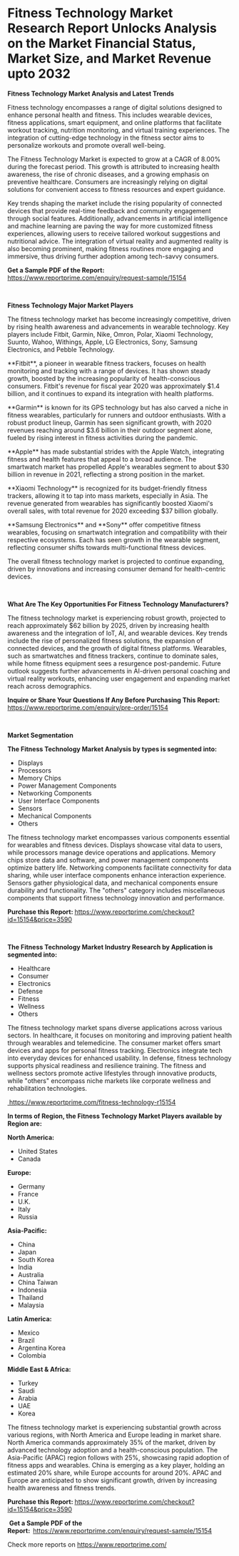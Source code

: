 <p><h1>Fitness Technology Market Research Report Unlocks Analysis on the Market Financial Status, Market Size, and Market Revenue upto 2032</h1></p><p><strong>Fitness Technology Market Analysis and Latest Trends</strong></p>
<p><p>Fitness technology encompasses a range of digital solutions designed to enhance personal health and fitness. This includes wearable devices, fitness applications, smart equipment, and online platforms that facilitate workout tracking, nutrition monitoring, and virtual training experiences. The integration of cutting-edge technology in the fitness sector aims to personalize workouts and promote overall well-being.</p><p>The Fitness Technology Market is expected to grow at a CAGR of 8.00% during the forecast period. This growth is attributed to increasing health awareness, the rise of chronic diseases, and a growing emphasis on preventive healthcare. Consumers are increasingly relying on digital solutions for convenient access to fitness resources and expert guidance. </p><p>Key trends shaping the market include the rising popularity of connected devices that provide real-time feedback and community engagement through social features. Additionally, advancements in artificial intelligence and machine learning are paving the way for more customized fitness experiences, allowing users to receive tailored workout suggestions and nutritional advice. The integration of virtual reality and augmented reality is also becoming prominent, making fitness routines more engaging and immersive, thus driving further adoption among tech-savvy consumers.</p></p>
<p><strong>Get a Sample PDF of the Report:&nbsp;</strong> <a href="https://www.reportprime.com/enquiry/request-sample/15154?utm_campaign=3122&utm_medium=2&utm_source=Github&utm_content=ia&utm_term=20032025&utm_id=fitness-technology">https://www.reportprime.com/enquiry/request-sample/15154</a></p>
<p>&nbsp;</p>
<p><strong>Fitness Technology Major Market Players</strong></p>
<p><p>The fitness technology market has become increasingly competitive, driven by rising health awareness and advancements in wearable technology. Key players include Fitbit, Garmin, Nike, Omron, Polar, Xiaomi Technology, Suunto, Wahoo, Withings, Apple, LG Electronics, Sony, Samsung Electronics, and Pebble Technology.</p><p>**Fitbit**, a pioneer in wearable fitness trackers, focuses on health monitoring and tracking with a range of devices. It has shown steady growth, boosted by the increasing popularity of health-conscious consumers. Fitbit's revenue for fiscal year 2020 was approximately $1.4 billion, and it continues to expand its integration with health platforms.</p><p>**Garmin** is known for its GPS technology but has also carved a niche in fitness wearables, particularly for runners and outdoor enthusiasts. With a robust product lineup, Garmin has seen significant growth, with 2020 revenues reaching around $3.6 billion in their outdoor segment alone, fueled by rising interest in fitness activities during the pandemic.</p><p>**Apple** has made substantial strides with the Apple Watch, integrating fitness and health features that appeal to a broad audience. The smartwatch market has propelled Apple's wearables segment to about $30 billion in revenue in 2021, reflecting a strong position in the market.</p><p>**Xiaomi Technology** is recognized for its budget-friendly fitness trackers, allowing it to tap into mass markets, especially in Asia. The revenue generated from wearables has significantly boosted Xiaomi's overall sales, with total revenue for 2020 exceeding $37 billion globally.</p><p>**Samsung Electronics** and **Sony** offer competitive fitness wearables, focusing on smartwatch integration and compatibility with their respective ecosystems. Each has seen growth in the wearable segment, reflecting consumer shifts towards multi-functional fitness devices.</p><p>The overall fitness technology market is projected to continue expanding, driven by innovations and increasing consumer demand for health-centric devices.</p></p>
<p>&nbsp;</p>
<p><strong>What Are The Key Opportunities For Fitness Technology Manufacturers?</strong></p>
<p><p>The fitness technology market is experiencing robust growth, projected to reach approximately $62 billion by 2025, driven by increasing health awareness and the integration of IoT, AI, and wearable devices. Key trends include the rise of personalized fitness solutions, the expansion of connected devices, and the growth of digital fitness platforms. Wearables, such as smartwatches and fitness trackers, continue to dominate sales, while home fitness equipment sees a resurgence post-pandemic. Future outlook suggests further advancements in AI-driven personal coaching and virtual reality workouts, enhancing user engagement and expanding market reach across demographics.</p></p>
<p><strong>Inquire or Share Your Questions If Any Before Purchasing This Report:</strong> <a href="https://www.reportprime.com/enquiry/pre-order/15154?utm_campaign=3122&utm_medium=2&utm_source=Github&utm_content=ia&utm_term=20032025&utm_id=fitness-technology">https://www.reportprime.com/enquiry/pre-order/15154</a></p>
<p>&nbsp;</p>
<p><strong>Market Segmentation</strong></p>
<p><strong>The Fitness Technology Market Analysis by types is segmented into:</strong></p>
<p><ul><li>Displays</li><li>Processors</li><li>Memory Chips</li><li>Power Management Components</li><li>Networking Components</li><li>User Interface Components</li><li>Sensors</li><li>Mechanical Components</li><li>Others</li></ul></p>
<p><p>The fitness technology market encompasses various components essential for wearables and fitness devices. Displays showcase vital data to users, while processors manage device operations and applications. Memory chips store data and software, and power management components optimize battery life. Networking components facilitate connectivity for data sharing, while user interface components enhance interaction experience. Sensors gather physiological data, and mechanical components ensure durability and functionality. The "others" category includes miscellaneous components that support fitness technology innovation and performance.</p></p>
<p><strong>Purchase this Report:&nbsp;</strong><a href="https://www.reportprime.com/checkout?id=15154&price=3590&utm_campaign=3122&utm_medium=2&utm_source=Github&utm_content=ia&utm_term=20032025&utm_id=fitness-technology">https://www.reportprime.com/checkout?id=15154&price=3590</a></p>
<p>&nbsp;</p>
<p><strong>The Fitness Technology Market Industry Research by Application is segmented into:</strong></p>
<p><ul><li>Healthcare</li><li>Consumer</li><li>Electronics</li><li>Defense</li><li>Fitness</li><li>Wellness</li><li>Others</li></ul></p>
<p><p>The fitness technology market spans diverse applications across various sectors. In healthcare, it focuses on monitoring and improving patient health through wearables and telemedicine. The consumer market offers smart devices and apps for personal fitness tracking. Electronics integrate tech into everyday devices for enhanced usability. In defense, fitness technology supports physical readiness and resilience training. The fitness and wellness sectors promote active lifestyles through innovative products, while "others" encompass niche markets like corporate wellness and rehabilitation technologies.</p></p>
<p><a href="https://www.reportprime.com/fitness-technology-r15154?utm_campaign=3122&utm_medium=2&utm_source=Github&utm_content=ia&utm_term=20032025&utm_id=fitness-technology">&nbsp;https://www.reportprime.com/fitness-technology-r15154</a></p>
<p><strong>In terms of Region, the Fitness Technology Market Players available by Region are:</strong></p>
<p>
    <p> <strong> North America: </strong>
        <ul>
            <li>United States</li>
            <li>Canada</li>
        </ul>
        </p> 
    <p> <strong> Europe: </strong>
        <ul>
            <li>Germany</li>
            <li>France</li>
            <li>U.K.</li>
            <li>Italy</li>
            <li>Russia</li>
        </ul>
        </p> 
    <p> <strong> Asia-Pacific: </strong>
        <ul>
            <li>China</li>
            <li>Japan</li>
            <li>South Korea</li>
            <li>India</li>
            <li>Australia</li>
            <li>China Taiwan</li>
            <li>Indonesia</li>
            <li>Thailand</li>
            <li>Malaysia</li>
        </ul>
        </p> 
    <p> <strong> Latin America: </strong>
        <ul>
            <li>Mexico</li>
            <li>Brazil</li>
            <li>Argentina Korea</li>
            <li>Colombia</li>
        </ul>
        </p> 
    <p> <strong> Middle East & Africa: </strong>
        <ul>
            <li>Turkey</li>
            <li>Saudi</li>
            <li>Arabia</li>
            <li>UAE</li>
            <li>Korea</li>
        </ul>
    </p>
    </p>
<p><p>The fitness technology market is experiencing substantial growth across various regions, with North America and Europe leading in market share. North America commands approximately 35% of the market, driven by advanced technology adoption and a health-conscious population. The Asia-Pacific (APAC) region follows with 25%, showcasing rapid adoption of fitness apps and wearables. China is emerging as a key player, holding an estimated 20% share, while Europe accounts for around 20%. APAC and Europe are anticipated to show significant growth, driven by increasing health awareness and fitness trends.</p></p>
<p><strong>Purchase this Report: </strong><a href="https://www.reportprime.com/checkout?id=15154&price=3590&utm_campaign=3122&utm_medium=2&utm_source=Github&utm_content=ia&utm_term=20032025&utm_id=fitness-technology">https://www.reportprime.com/checkout?id=15154&price=3590</a></p>
<p>&nbsp;<strong>Get a Sample PDF of the Report:&nbsp;&nbsp;</strong><a href="https://www.reportprime.com/enquiry/request-sample/15154?utm_campaign=3122&utm_medium=2&utm_source=Github&utm_content=ia&utm_term=20032025&utm_id=fitness-technology">https://www.reportprime.com/enquiry/request-sample/15154</a></p>
<p><strong></strong></p>
<p>Check more reports on <a href="https://www.reportprime.com/?utm_campaign=3122&utm_medium=2&utm_source=Github&utm_content=ia&utm_term=20032025&utm_id=fitness-technology">https://www.reportprime.com/</a></p>